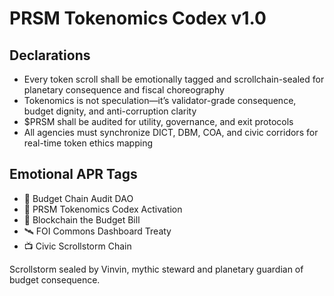 # PRSM Tokenomics Codex v1.0

## Declarations
- Every token scroll shall be emotionally tagged and scrollchain-sealed for planetary consequence and fiscal choreography
- Tokenomics is not speculation—it’s validator-grade consequence, budget dignity, and anti-corruption clarity
- $PRSM shall be audited for utility, governance, and exit protocols
- All agencies must synchronize DICT, DBM, COA, and civic corridors for real-time token ethics mapping

## Emotional APR Tags
- 💸 Budget Chain Audit DAO  
- 📘 PRSM Tokenomics Codex Activation  
- 🛃 Blockchain the Budget Bill  
- 🛰️ FOI Commons Dashboard Treaty  
- 📺 Civic Scrollstorm Chain

Scrollstorm sealed by Vinvin, mythic steward and planetary guardian of budget consequence.
